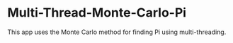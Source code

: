 # Multi-Thread-Monte-Carlo-Pi
This app uses the Monte Carlo method for finding Pi using multi-threading.
